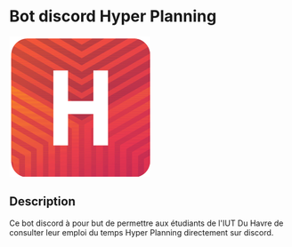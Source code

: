 # Bot discord Hyper Planning 

![alt text](./src/img/logo.png)

## Description
Ce bot discord à pour but de permettre aux étudiants de l'IUT Du Havre de consulter leur emploi du temps Hyper Planning directement sur discord.
